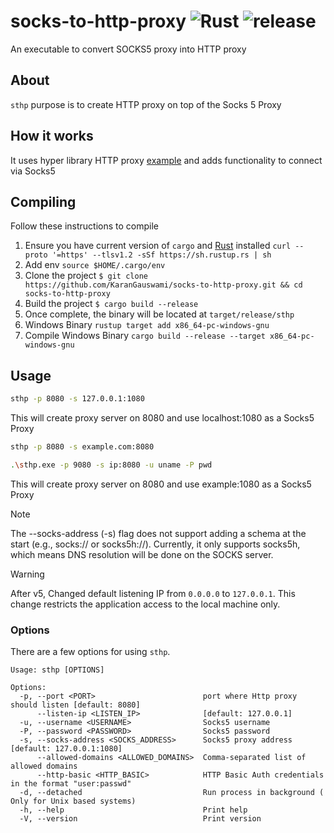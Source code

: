 # socks-to-http-proxy ![Rust](https://github.com/KaranGauswami/socks-to-http-proxy/workflows/Rust/badge.svg) ![release](https://img.shields.io/github/v/release/KaranGauswami/socks-to-http-proxy?include_prereleases)

An executable to convert SOCKS5 proxy into HTTP proxy

## About

`sthp` purpose is to create HTTP proxy on top of the Socks 5 Proxy

## How it works

It uses hyper library HTTP proxy [example](https://github.com/hyperium/hyper/blob/master/examples/http_proxy.rs) and adds functionality to connect via Socks5

## Compiling

Follow these instructions to compile

1.  Ensure you have current version of `cargo` and [Rust](https://www.rust-lang.org) installed `curl --proto '=https' --tlsv1.2 -sSf https://sh.rustup.rs | sh`
2.  Add env `source $HOME/.cargo/env`
3.  Clone the project `$ git clone https://github.com/KaranGauswami/socks-to-http-proxy.git && cd socks-to-http-proxy`
4.  Build the project `$ cargo build --release`
5.  Once complete, the binary will be located at `target/release/sthp`
6.  Windows Binary `rustup target add x86_64-pc-windows-gnu`
7.  Compile Windows Binary `cargo build --release --target x86_64-pc-windows-gnu`

## Usage

```bash
sthp -p 8080 -s 127.0.0.1:1080
```

This will create proxy server on 8080 and use localhost:1080 as a Socks5 Proxy

```bash
sthp -p 8080 -s example.com:8080
```

```bash
.\sthp.exe -p 9080 -s ip:8080 -u uname -P pwd
```

This will create proxy server on 8080 and use example:1080 as a Socks5 Proxy

> [!NOTE]  
> The --socks-address (-s) flag does not support adding a schema at the start (e.g., socks:// or socks5h://). Currently, it only supports socks5h, which means DNS resolution will be done on the SOCKS server.

> [!WARNING]
> After v5, Changed default listening IP from `0.0.0.0` to `127.0.0.1`. This change restricts the application access to the local machine only.

### Options

There are a few options for using `sthp`.

```text
Usage: sthp [OPTIONS]

Options:
  -p, --port <PORT>                        port where Http proxy should listen [default: 8080]
      --listen-ip <LISTEN_IP>              [default: 127.0.0.1]
  -u, --username <USERNAME>                Socks5 username
  -P, --password <PASSWORD>                Socks5 password
  -s, --socks-address <SOCKS_ADDRESS>      Socks5 proxy address [default: 127.0.0.1:1080]
      --allowed-domains <ALLOWED_DOMAINS>  Comma-separated list of allowed domains
      --http-basic <HTTP_BASIC>            HTTP Basic Auth credentials in the format "user:passwd"
  -d, --detached                           Run process in background ( Only for Unix based systems)
  -h, --help                               Print help
  -V, --version                            Print version
```
